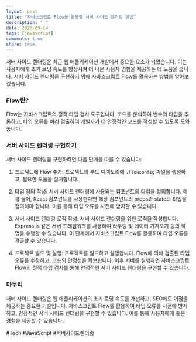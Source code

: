 ```yaml
---
layout: post
title: "자바스크립트 Flow를 활용한 서버 사이드 렌더링 방법"
description: " "
date: 2023-09-14
tags: [javascript]
comments: true
share: true
---
```


서버 사이드 렌더링은 최근 웹 애플리케이션 개발에서 중요한 요소가 되었습니다. 이는 사용자에게 초기 로딩 속도를 향상시켜 더 나은 사용자 경험을 제공하는 데 도움을 줍니다. 서버 사이드 렌더링을 구현하기 위해 자바스크립트 Flow를 활용하는 방법을 알아보겠습니다.

### Flow란?

Flow는 자바스크립트의 정적 타입 검사 도구입니다. 코드를 분석하여 변수의 타입을 추론하고, 타입 오류를 미리 검출하여 개발자가 더 안정적인 코드를 작성할 수 있도록 도와줍니다.

### 서버 사이드 렌더링 구현하기

서버 사이드 렌더링을 구현하려면 다음 단계를 따를 수 있습니다:

1. 프로젝트에 Flow 추가: 프로젝트의 루트 디렉토리에 `.flowconfig` 파일을 생성하고, 필요한 모듈을 설치합니다.

2. 타입 정의 작성: 서버 사이드 렌더링에 사용되는 컴포넌트의 타입을 정의합니다. 예를 들어, React 컴포넌트를 사용한다면 해당 컴포넌트의 props와 state의 타입을 정의해야 합니다. 이를 통해 타입 오류를 사전에 방지할 수 있습니다.

3. 서버 사이드 렌더링 로직 작성: 서버 사이드 렌더링을 위한 로직을 작성합니다. Express.js 같은 서버 프레임워크를 사용하여 라우팅 및 데이터 가져오기 등의 작업을 수행할 수 있습니다. 이 단계에서 자바스크립트 Flow를 활용하여 타입 오류를 검출할 수 있습니다.

4. 프로젝트 빌드 및 실행: 프로젝트를 빌드하고 실행합니다. Flow에 의해 검출된 타입 오류를 수정하고, 코드의 안정성을 확보합니다. 이후 서버를 실행하면 자바스크립트 Flow의 정적 타입 검사를 통해 안정적인 서버 사이드 렌더링을 구현할 수 있습니다.

### 마무리

서버 사이드 렌더링은 웹 애플리케이션의 초기 로딩 속도를 개선하고, SEO에도 이점을 제공하는 중요한 기술입니다. 자바스크립트 Flow를 활용하여 타입 오류를 사전에 방지하고, 안정적인 서버 사이드 렌더링을 구현할 수 있습니다. 이를 통해 사용자에게 좋은 경험을 제공할 수 있습니다.

#Tech #JavaScript #서버사이드렌더링